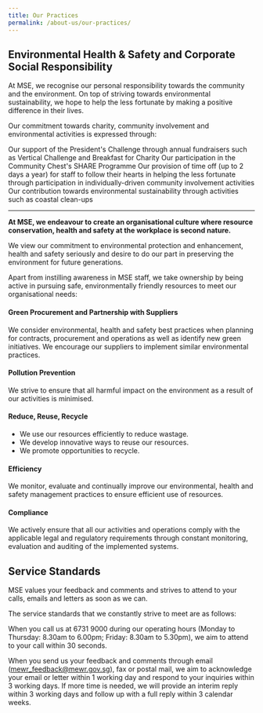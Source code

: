 ```yaml
---
title: Our Practices
permalink: /about-us/our-practices/
---
```


## Environmental Health & Safety and Corporate Social Responsibility

At MSE, we recognise our personal responsibility towards the community and the environment. On top of striving towards environmental sustainability, we hope to help the less fortunate by making a positive difference in their lives.

Our commitment towards charity, community involvement and environmental activities is expressed through:

Our support of the President's Challenge through annual fundraisers such as Vertical Challenge and Breakfast for Charity
Our participation in the Community Chest's SHARE Programme
Our provision of time off (up to 2 days a year) for staff to follow their hearts in helping the less fortunate through participation in individually-driven community involvement activities
Our contribution towards environmental sustainability through activities such as coastal clean-ups


-------


**At MSE, we endeavour to create an organisational culture where resource conservation, health and safety at the workplace is second nature.**

We view our commitment to environmental protection and enhancement, health and safety seriously and desire to do our part in preserving the environment for future generations.

Apart from instilling awareness in MSE staff, we take ownership by being active in pursuing safe, environmentally friendly resources to meet our organisational needs:

#### Green Procurement and Partnership with Suppliers
We consider environmental, health and safety best practices when planning for contracts, procurement and operations as well as identify new green initiatives. We encourage our suppliers to implement similar environmental practices.

#### Pollution Prevention
We strive to ensure that all harmful impact on the environment as a result of our activities is minimised.

#### Reduce, Reuse, Recycle
-   We use our resources efficiently to reduce wastage.
-   We develop innovative ways to reuse our resources.
-   We promote opportunities to recycle.

#### Efficiency
We monitor, evaluate and continually improve our environmental, health and safety management practices to ensure efficient use of resources.

#### Compliance
We actively ensure that all our activities and operations comply with the applicable legal and regulatory requirements through constant monitoring, evaluation and auditing of the implemented systems.


## Service Standards

MSE values your feedback and comments and strives to attend to your calls, emails and letters as soon as we can.

The service standards that we constantly strive to meet are as follows:

When you call us at 6731 9000 during our operating hours (Monday to Thursday: 8.30am to 6.00pm; Friday: 8.30am to 5.30pm), we aim to attend to your call within 30 seconds.

When you send us your feedback and comments through email (mewr_feedback@mewr.gov.sg), fax or postal mail, we aim to acknowledge your email or letter within 1 working day and respond to your inquiries within 3 working days. If more time is needed, we will provide an interim reply within 3 working days and follow up with a full reply within 3 calendar weeks.
